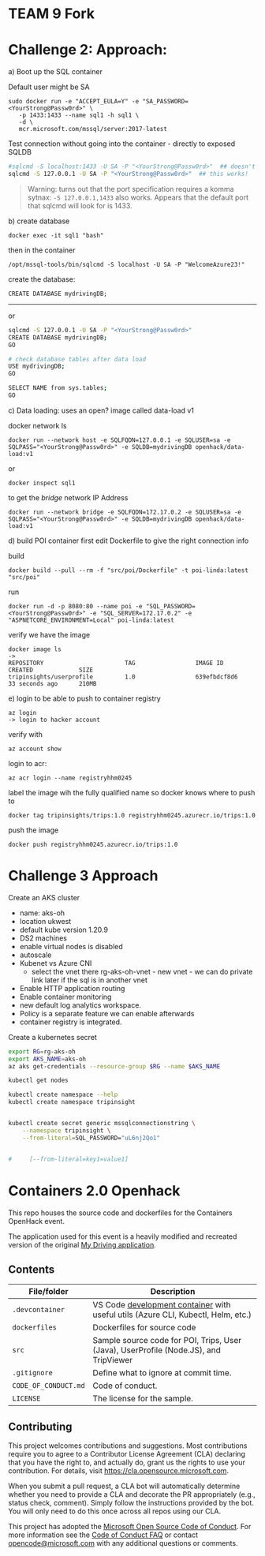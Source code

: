 # TEAM 9 Fork


# Challenge 2: Approach:

a) Boot up the SQL container

Default user might be SA
```
sudo docker run -e "ACCEPT_EULA=Y" -e "SA_PASSWORD=<YourStrong@Passw0rd>" \
   -p 1433:1433 --name sql1 -h sql1 \
   -d \
   mcr.microsoft.com/mssql/server:2017-latest
```
Test connection without going into the container - directly to exposed SQLDB

```sh
#sqlcmd -S localhost:1433 -U SA -P "<YourStrong@Passw0rd>"  ## doesn't work
sqlcmd -S 127.0.0.1 -U SA -P "<YourStrong@Passw0rd>"  ## this works!
```
> Warning: turns out that the port specification requires a komma sytnax: `-S 127.0.0.1,1433` also works. Appears that the default port that sqlcmd will look for is 1433.

b) create database

```
docker exec -it sql1 "bash"
```

then in the container
```
/opt/mssql-tools/bin/sqlcmd -S localhost -U SA -P "WelcomeAzure23!"
```
create the database:
```
CREATE DATABASE mydrivingDB;
```
---
or

```sh
sqlcmd -S 127.0.0.1 -U SA -P "<YourStrong@Passw0rd>"
CREATE DATABASE mydrivingDB;
GO

# check database tables after data load
USE mydrivingDB;
GO

SELECT NAME from sys.tables;
GO
```
c) Data loading:
uses an open? image called data-load v1

docker network ls

```
docker run --network host -e SQLFQDN=127.0.0.1 -e SQLUSER=sa -e SQLPASS="<YourStrong@Passw0rd>" -e SQLDB=mydrivingDB openhack/data-load:v1
```

or 
```
docker inspect sql1
```
to get the *bridge* network IP Address
```
docker run --network bridge -e SQLFQDN=172.17.0.2 -e SQLUSER=sa -e SQLPASS="<YourStrong@Passw0rd>" -e SQLDB=mydrivingDB openhack/data-load:v1
```


d) build POI container
first edit Dockerfile to give the right connection info

build
```
docker build --pull --rm -f "src/poi/Dockerfile" -t poi-linda:latest "src/poi"
```

run
```
docker run -d -p 8080:80 --name poi -e "SQL_PASSWORD=<YourStrong@Passw0rd>" -e "SQL_SERVER=172.17.0.2" -e "ASPNETCORE_ENVIRONMENT=Local" poi-linda:latest
```

verify we have the image
```
docker image ls
-> 
REPOSITORY                       TAG                 IMAGE ID            CREATED             SIZE
tripinsights/userprofile         1.0                 639efbdcf8d6        33 seconds ago      210MB
```

e) login to be able to push to container registry
```
az login
-> login to hacker account
```

verify with 
```
az account show
```

login to acr:
```
az acr login --name registryhhm0245
```

label the image wih the fully qualified name so docker knows where to push to
```
docker tag tripinsights/trips:1.0 registryhhm0245.azurecr.io/trips:1.0
```
push the image
```
docker push registryhhm0245.azurecr.io/trips:1.0
```

# Challenge 3 Approach

Create an AKS cluster
- name: aks-oh
- location ukwest
- default kube version 1.20.9
- DS2 machines
- enable virtual nodes is disabled
- autoscale
- Kubenet vs Azure CNI
  - select the vnet there rg-aks-oh-vnet - new vnet - we can do private link later if the sql is in another vnet 
- Enable HTTP application routing
- Enable container monitoring
- new default log analytics workspace. 
- Policy is a separate feature we can enable afterwards
- container registry is integrated. 


Create a kubernetes secret
```sh
export RG=rg-aks-oh
export AKS_NAME=aks-oh
az aks get-credentials --resource-group $RG --name $AKS_NAME

kubectl get nodes

kubectl create namespace --help
kubectl create namespace tripinsight


kubectl create secret generic mssqlconnectionstring \
    --namespace tripinsight \
    --from-literal=SQL_PASSWORD="uL6nj2Qo1" 


#     [--from-literal=key1=value1]
```

# Containers 2.0 Openhack

<!-- 
Guidelines on README format: https://review.docs.microsoft.com/help/onboard/admin/samples/concepts/readme-template?branch=master

Guidance on onboarding samples to docs.microsoft.com/samples: https://review.docs.microsoft.com/help/onboard/admin/samples/process/onboarding?branch=master

Taxonomies for products and languages: https://review.docs.microsoft.com/new-hope/information-architecture/metadata/taxonomies?branch=master
-->

This repo houses the source code and dockerfiles for the Containers OpenHack event.

The application used for this event is a heavily modified and recreated version of the original [My Driving application](https://github.com/Azure-Samples/MyDriving).

## Contents

| File/folder       | Description                                |
|-------------------|--------------------------------------------|
| `.devcontainer`   | VS Code [development container](https://code.visualstudio.com/docs/remote/containers) with useful utils (Azure CLI, Kubectl, Helm, etc.)   |
| `dockerfiles`     | Dockerfiles for source code                |
| `src`             | Sample source code for POI, Trips, User (Java), UserProfile (Node.JS), and TripViewer                     |
| `.gitignore`      | Define what to ignore at commit time.      |
| `CODE_OF_CONDUCT.md` | Code of conduct.                        |
| `LICENSE`         | The license for the sample.                |

## Contributing

This project welcomes contributions and suggestions.  Most contributions require you to agree to a
Contributor License Agreement (CLA) declaring that you have the right to, and actually do, grant us
the rights to use your contribution. For details, visit https://cla.opensource.microsoft.com.

When you submit a pull request, a CLA bot will automatically determine whether you need to provide
a CLA and decorate the PR appropriately (e.g., status check, comment). Simply follow the instructions
provided by the bot. You will only need to do this once across all repos using our CLA.

This project has adopted the [Microsoft Open Source Code of Conduct](https://opensource.microsoft.com/codeofconduct/).
For more information see the [Code of Conduct FAQ](https://opensource.microsoft.com/codeofconduct/faq/) or
contact [opencode@microsoft.com](mailto:opencode@microsoft.com) with any additional questions or comments.
